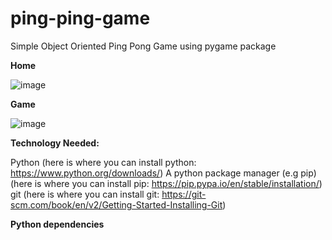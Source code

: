 # ping-ping-game
Simple Object Oriented Ping Pong Game using pygame package

**Home**

![image](https://github.com/ujjwalguptavirtuoso/ping-ping-game/assets/32568913/08e1bbc1-7f36-4a85-8bc6-3c323614299e)

**Game**

![image](https://github.com/ujjwalguptavirtuoso/ping-ping-game/assets/32568913/81987f14-52a4-4210-afed-dd97bc8c4e45)

**Technology Needed:**

Python (here is where you can install python: https://www.python.org/downloads/)
A python package manager (e.g pip) (here is where you can install pip: https://pip.pypa.io/en/stable/installation/)
git (here is where you can install git: https://git-scm.com/book/en/v2/Getting-Started-Installing-Git)

**Python dependencies** 
